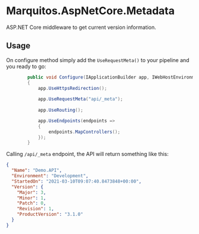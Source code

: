 # Marquitos.AspNetCore.Metadata
ASP.NET Core middleware to get current version information.

## Usage
On configure method simply add the `UseRequestMeta()` to your pipeline and you ready to go:
```csharp
        public void Configure(IApplicationBuilder app, IWebHostEnvironment env)
        {
            app.UseHttpsRedirection();
            
            app.UseRequestMeta("api/_meta");
            
            app.UseRouting();

            app.UseEndpoints(endpoints =>
            {
                endpoints.MapControllers();
            });
        }
```

Calling `/api/_meta` endpoint, the API will return something like this:
```json
{
  "Name": "Demo.API",
  "Environment": "Development",
  "StartedOn": "2021-03-10T09:07:40.8473848+00:00",
  "Version": {
    "Major": 3,
    "Minor": 1,
    "Patch": 0,
    "Revision": 1,
    "ProductVersion": "3.1.0"
  }
}
```
